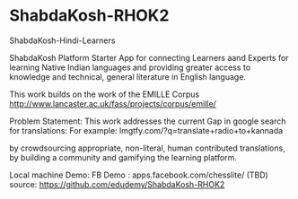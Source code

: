 ShabdaKosh-RHOK2
================

ShabdaKosh-Hindi-Learners

 ShabdaKosh Platform Starter App for connecting Learners aand Experts for learning Native Indian languages 
 and providing greater access to knowledge and technical, general literature in English language.
 
 This work builds on the work of the EMILLE Corpus
 http://www.lancaster.ac.uk/fass/projects/corpus/emille/

Problem Statement:
This work addresses the current Gap in google search for translations:
For example: lmgtfy.com/?q=translate+radio+to+kannada

by crowdsourcing appropriate, non-literal, human contributed translations, 
by building a community and gamifying the learning platform.

Local machine Demo: 
FB Demo : apps.facebook.com/chesslite/ (TBD)
source: https://github.com/edudemy/ShabdaKosh-RHOK2
